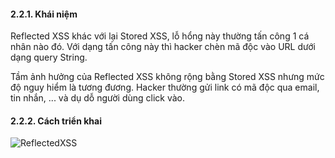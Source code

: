 #### 2.2.1. Khái niệm
Reflected XSS khác với lại Stored XSS, lỗ hổng này thường tấn công 1 cá nhân nào đó. Với dạng tấn công này thì hacker chèn mã độc vào URL dưới dạng query String.

Tầm ảnh hưởng của Reflected XSS không rộng bằng Stored XSS nhưng mức độ nguy hiểm là tương đương. Hacker thường gửi link có mã độc qua email, tin nhắn, ... và dụ dỗ người dùng click vào.

#### 2.2.2. Cách triển khai

![ReflectedXSS](/backend-security/XSS/img/reflected_xss.jpg)